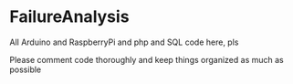 # FailureAnalysis
All Arduino and RaspberryPi and php and SQL code here, pls

Please comment code thoroughly and keep things organized as much as possible
